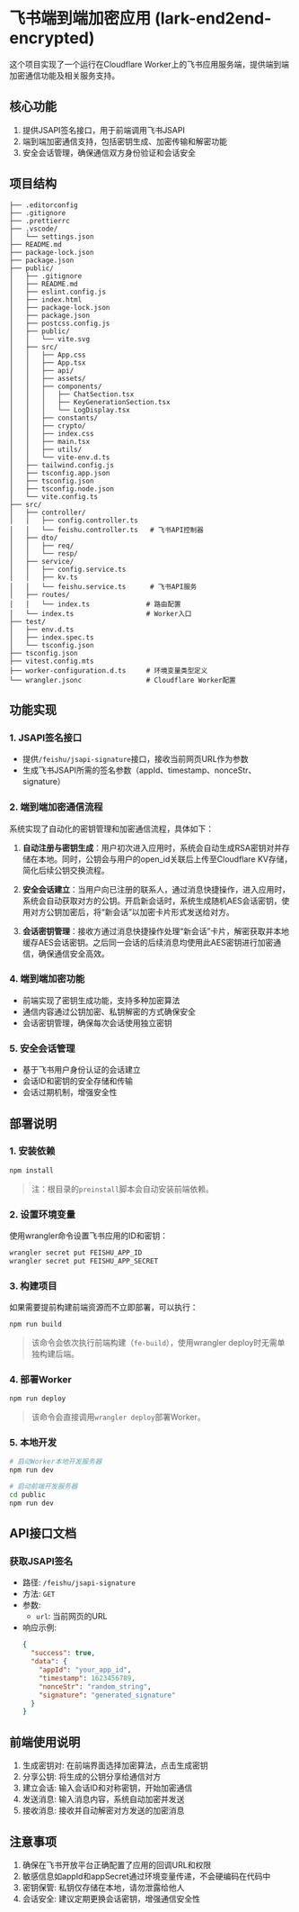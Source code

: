 # 飞书端到端加密应用 (lark-end2end-encrypted)

这个项目实现了一个运行在Cloudflare Worker上的飞书应用服务端，提供端到端加密通信功能及相关服务支持。

## 核心功能

1. 提供JSAPI签名接口，用于前端调用飞书JSAPI
2. 端到端加密通信支持，包括密钥生成、加密传输和解密功能
3. 安全会话管理，确保通信双方身份验证和会话安全

## 项目结构

```
├── .editorconfig
├── .gitignore
├── .prettierrc
├── .vscode/
│   └── settings.json
├── README.md
├── package-lock.json
├── package.json
├── public/
│   ├── .gitignore
│   ├── README.md
│   ├── eslint.config.js
│   ├── index.html
│   ├── package-lock.json
│   ├── package.json
│   ├── postcss.config.js
│   ├── public/
│   │   └── vite.svg
│   ├── src/
│   │   ├── App.css
│   │   ├── App.tsx
│   │   ├── api/
│   │   ├── assets/
│   │   ├── components/
│   │   │   ├── ChatSection.tsx
│   │   │   ├── KeyGenerationSection.tsx
│   │   │   └── LogDisplay.tsx
│   │   ├── constants/
│   │   ├── crypto/
│   │   ├── index.css
│   │   ├── main.tsx
│   │   ├── utils/
│   │   └── vite-env.d.ts
│   ├── tailwind.config.js
│   ├── tsconfig.app.json
│   ├── tsconfig.json
│   ├── tsconfig.node.json
│   └── vite.config.ts
├── src/
│   ├── controller/
│   │   ├── config.controller.ts
│   │   └── feishu.controller.ts   # 飞书API控制器
│   ├── dto/
│   │   ├── req/
│   │   └── resp/
│   ├── service/
│   │   ├── config.service.ts
│   │   ├── kv.ts
│   │   └── feishu.service.ts      # 飞书API服务
│   ├── routes/
│   │   └── index.ts              # 路由配置
│   └── index.ts                  # Worker入口
├── test/
│   ├── env.d.ts
│   ├── index.spec.ts
│   └── tsconfig.json
├── tsconfig.json
├── vitest.config.mts
├── worker-configuration.d.ts     # 环境变量类型定义
└── wrangler.jsonc                # Cloudflare Worker配置
```

## 功能实现

### 1. JSAPI签名接口

- 提供`/feishu/jsapi-signature`接口，接收当前网页URL作为参数
- 生成飞书JSAPI所需的签名参数（appId、timestamp、nonceStr、signature）

### 2. 端到端加密通信流程

系统实现了自动化的密钥管理和加密通信流程，具体如下：

1. **自动注册与密钥生成**：用户初次进入应用时，系统会自动生成RSA密钥对并存储在本地。同时，公钥会与用户的open_id关联后上传至Cloudflare KV存储，简化后续公钥交换流程。

2. **安全会话建立**：当用户向已注册的联系人，通过消息快捷操作，进入应用时，系统会自动获取对方的公钥。开启新会话时，系统生成随机AES会话密钥，使用对方公钥加密后，将“新会话”以加密卡片形式发送给对方。

3. **会话密钥管理**：接收方通过消息快捷操作处理“新会话”卡片，解密获取并本地缓存AES会话密钥。之后同一会话的后续消息均使用此AES密钥进行加密通信，确保通信安全高效。

### 4. 端到端加密功能

- 前端实现了密钥生成功能，支持多种加密算法
- 通信内容通过公钥加密、私钥解密的方式确保安全
- 会话密钥管理，确保每次会话使用独立密钥

### 5. 安全会话管理

- 基于飞书用户身份认证的会话建立
- 会话ID和密钥的安全存储和传输
- 会话过期机制，增强安全性

## 部署说明

### 1. 安装依赖

```bash
npm install
```
> 注：根目录的`preinstall`脚本会自动安装前端依赖。

### 2. 设置环境变量

使用wrangler命令设置飞书应用的ID和密钥：

```bash
wrangler secret put FEISHU_APP_ID
wrangler secret put FEISHU_APP_SECRET
```

### 3. 构建项目

如果需要提前构建前端资源而不立即部署，可以执行：

```bash
npm run build
```
> 该命令会依次执行前端构建（`fe-build`），使用wrangler deploy时无需单独构建后端。

### 4. 部署Worker

```bash
npm run deploy
```
> 该命令会直接调用`wrangler deploy`部署Worker。

### 5. 本地开发

```bash
# 启动Worker本地开发服务器
npm run dev

# 启动前端开发服务器
cd public
npm run dev
```

## API接口文档

### 获取JSAPI签名

- 路径: `/feishu/jsapi-signature`
- 方法: `GET`
- 参数:
  - `url`: 当前网页的URL
- 响应示例:
  ```json
  {
    "success": true,
    "data": {
      "appId": "your_app_id",
      "timestamp": 1623456789,
      "nonceStr": "random_string",
      "signature": "generated_signature"
    }
  }
  ```

## 前端使用说明

1. 生成密钥对: 在前端界面选择加密算法，点击生成密钥
2. 分享公钥: 将生成的公钥分享给通信对方
3. 建立会话: 输入会话ID和对称密钥，开始加密通信
4. 发送消息: 输入消息内容，系统自动加密并发送
5. 接收消息: 接收并自动解密对方发送的加密消息

## 注意事项

1. 确保在飞书开放平台正确配置了应用的回调URL和权限
2. 敏感信息如appId和appSecret通过环境变量传递，不会硬编码在代码中
3. 密钥保管: 私钥仅存储在本地，请勿泄露给他人
4. 会话安全: 建议定期更换会话密钥，增强通信安全性